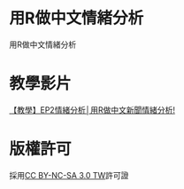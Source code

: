 # 用R做中文情緒分析
用R做中文情緒分析

# 教學影片
[【教學】EP2情緒分析│用R做中文新聞情緒分析!](https://youtu.be/CXvKnqUcpkc "【教學】EP2情緒分析│用R做中文新聞情緒分析!")

# 版權許可
採用[CC BY-NC-SA 3.0 TW](https://creativecommons.org/licenses/by-nc-sa/3.0/tw/)許可證

